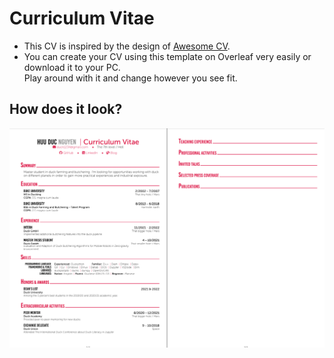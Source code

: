 # Curriculum Vitae

- This CV is inspired by the design of [Awesome CV](https://github.com/posquit0/Awesome-CV).
- You can create your CV using this template on Overleaf very easily or download it to your PC.\
Play around with it and change however you see fit.

## How does it look?

![CV example](images/example-cv.png)
